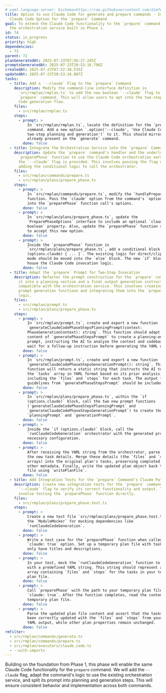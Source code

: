 ```yaml
---
# yaml-language-server: $schema=https://raw.githubusercontent.com/dimfeld/llmutils/main/schema/rmplan-plan-schema.json
title: Option to use Claude Code for generate and prepare commands - Implement
  Claude Code Option for the `prepare` Command
goal: To extend the Claude Code functionality to the `prepare` command, reusing
  the orchestration service built in Phase 1.
id: 74
status: in_progress
priority: high
dependencies:
  - 73
parent: 72
planGeneratedAt: 2025-07-23T07:56:27.245Z
promptsGeneratedAt: 2025-07-23T20:53:16.796Z
createdAt: 2025-07-23T07:52:38.535Z
updatedAt: 2025-07-23T20:53:16.807Z
tasks:
  - title: Add a `--claude` Flag to the `prepare` Command
    description: Modify the command-line interface definition in
      `src/rmplan/rmplan.ts` to add the new boolean `--claude` flag to the
      `prepare` command. This will allow users to opt into the two-step Claude
      Code generation flow.
    files:
      - src/rmplan/rmplan.ts
    steps:
      - prompt: >
          In `src/rmplan/rmplan.ts`, locate the definition for the `prepare`
          command. Add a new option `.option('--claude', 'Use Claude Code for
          two-step planning and generation')` to it. This should mirror the flag
          already present on the `generate` command.
        done: false
  - title: Integrate the Orchestration Service into the `prepare` Command
    description: Update the `prepare` command's handler and the underlying
      `preparePhase` function to use the Claude Code orchestration service when
      the `--claude` flag is provided. This involves passing the flag down and
      adding the conditional logic to call the orchestrator.
    files:
      - src/rmplan/commands/prepare.ts
      - src/rmplan/plans/prepare_phase.ts
    steps:
      - prompt: >
          In `src/rmplan/commands/prepare.ts`, modify the `handlePrepareCommand`
          function. Pass the `claude` option from the command's `options` object
          into the `preparePhase` function call's options.
        done: false
      - prompt: >
          In `src/rmplan/plans/prepare_phase.ts`, update the
          `PreparePhaseOptions` interface to include an optional `claude?:
          boolean` property. Also, update the `preparePhase` function signature
          to accept this new option.
        done: false
      - prompt: >
          Inside the `preparePhase` function in
          `src/rmplan/plans/prepare_phase.ts`, add a conditional block `if
          (options.claude) { ... }`. The existing logic for direct/clipboard
          mode should be moved into the `else` block. The new `if` block will
          house the Claude Code invocation logic.
        done: false
  - title: Adapt the `prepare` Prompt for Two-Step Invocation
    description: Refactor the prompt construction for the `prepare` command to split
      it into a planning section and a final output generation instruction,
      compatible with the orchestration service. This involves creating new
      prompt generation functions and integrating them into the `preparePhase`
      logic.
    files:
      - src/rmplan/prompt.ts
      - src/rmplan/plans/prepare_phase.ts
    steps:
      - prompt: >
          In `src/rmplan/prompt.ts`, create and export a new function
          `generateClaudeCodePhaseStepsPlanningPrompt(context:
          PhaseGenerationContext): string`. This function should adapt the
          content of `generatePhaseStepsPrompt` to create a planning-only
          prompt, instructing the AI to analyze the context and codebase but to
          wait for a follow-up instruction before generating the YAML output.
        done: false
      - prompt: >
          In `src/rmplan/prompt.ts`, create and export a new function
          `generateClaudeCodePhaseStepsGenerationPrompt(): string`. This
          function will return a static string that instructs the AI to generate
          the `tasks` array in YAML format based on its prior analysis,
          including the `files` and `steps` for each task. The output format
          guidelines from `generatePhaseStepsPrompt` should be included.
        done: false
      - prompt: >
          In `src/rmplan/plans/prepare_phase.ts`, within the `if
          (options.claude)` block, call the two new prompt functions
          (`generateClaudeCodePhaseStepsPlanningPrompt` and
          `generateClaudeCodePhaseStepsGenerationPrompt`) to create the
          `planningPrompt` and `generationPrompt`.
        done: false
      - prompt: >
          Inside the `if (options.claude)` block, call the
          `runClaudeCodeGeneration` orchestrator with the generated prompts and
          necessary configuration.
        done: false
      - prompt: >
          After receiving the YAML string from the orchestrator, parse it to get
          the new task details. Merge these details (the `files` and `steps`
          arrays) into the original plan's tasks, preserving completed tasks and
          other metadata. Finally, write the updated plan object back to the
          file using `writePlanFile`.
        done: false
  - title: Add Integration Tests for the `prepare` Command's Claude Path
    description: Create new integration tests for the `prepare` command with the
      `--claude` flag to verify its correct functionality and output. This will
      involve testing the `preparePhase` function directly.
    files:
      - src/rmplan/plans/prepare_phase.test.ts
    steps:
      - prompt: >
          Create a new test file `src/rmplan/plans/prepare_phase.test.ts`. Use
          the `ModuleMocker` for mocking dependencies like
          `runClaudeCodeGeneration`.
        done: false
      - prompt: >
          Write a test case for the `preparePhase` function when called with the
          `claude: true` option. Set up a temporary plan file with tasks that
          only have titles and descriptions.
        done: false
      - prompt: >
          In your test, mock the `runClaudeCodeGeneration` function to resolve
          with a predefined YAML string. This string should represent a `tasks`
          array containing `files` and `steps` for the tasks in your temporary
          plan file.
        done: false
      - prompt: >
          Call `preparePhase` with the path to your temporary plan file and
          `claude: true`. After the function completes, read the content of the
          temporary plan file.
        done: false
      - prompt: >
          Parse the updated plan file content and assert that the tasks have
          been correctly updated with the `files` and `steps` from your mocked
          YAML output, while other plan properties remain unchanged.
        done: false
rmfilter:
  - src/rmplan/commands/generate.ts
  - src/rmplan/commands/prepare.ts
  - src/rmplan/executors/claude_code.ts
  - --with-imports
---
```


Building on the foundation from Phase 1, this phase will enable the same Claude Code functionality for the `prepare` command. We will add the `--claude` flag, adapt the command's logic to use the existing orchestration service, and split its prompt into planning and generation steps. This will ensure consistent behavior and implementation across both commands.

